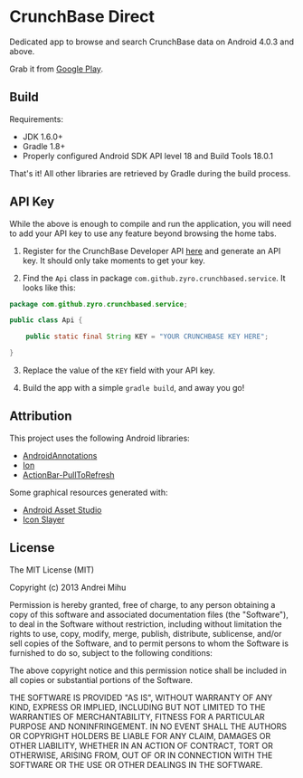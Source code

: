 # CrunchBase Direct

Dedicated app to browse and search CrunchBase data on Android 4.0.3 and above.

Grab it from [Google Play](https://play.google.com/store/apps/details?id=com.github.zyro.crunchbased).

## Build

Requirements:
* JDK 1.6.0+
* Gradle 1.8+
* Properly configured Android SDK API level 18 and Build Tools 18.0.1

That's it! All other libraries are retrieved by Gradle during the build process.

## API Key

While the above is enough to compile and run the application, you will need to add your API key to use any feature beyond browsing the home tabs.

1. Register for the CrunchBase Developer API [here](http://developer.crunchbase.com/) and generate an API key. It should only take moments to get your key.

2. Find the `Api` class in package `com.github.zyro.crunchbased.service`. It looks like this:

```java
package com.github.zyro.crunchbased.service;

public class Api {

    public static final String KEY = "YOUR CRUNCHBASE KEY HERE";

}
```

3. Replace the value of the `KEY` field with your API key.

4. Build the app with a simple `gradle build`, and away you go!

## Attribution

This project uses the following Android libraries:
* [AndroidAnnotations](https://github.com/excilys/androidannotations)
* [Ion](https://github.com/koush/ion)
* [ActionBar-PullToRefresh](https://github.com/chrisbanes/ActionBar-PullToRefresh)

Some graphical resources generated with:
* [Android Asset Studio](http://android-ui-utils.googlecode.com/hg/asset-studio/dist/index.html)
* [Icon Slayer](http://www.gieson.com/Library/projects/utilities/icon_slayer/)

## License

The MIT License (MIT)

Copyright (c) 2013 Andrei Mihu

Permission is hereby granted, free of charge, to any person obtaining a copy
of this software and associated documentation files (the "Software"), to deal
in the Software without restriction, including without limitation the rights
to use, copy, modify, merge, publish, distribute, sublicense, and/or sell
copies of the Software, and to permit persons to whom the Software is
furnished to do so, subject to the following conditions:

The above copyright notice and this permission notice shall be included in
all copies or substantial portions of the Software.

THE SOFTWARE IS PROVIDED "AS IS", WITHOUT WARRANTY OF ANY KIND, EXPRESS OR
IMPLIED, INCLUDING BUT NOT LIMITED TO THE WARRANTIES OF MERCHANTABILITY,
FITNESS FOR A PARTICULAR PURPOSE AND NONINFRINGEMENT. IN NO EVENT SHALL THE
AUTHORS OR COPYRIGHT HOLDERS BE LIABLE FOR ANY CLAIM, DAMAGES OR OTHER
LIABILITY, WHETHER IN AN ACTION OF CONTRACT, TORT OR OTHERWISE, ARISING FROM,
OUT OF OR IN CONNECTION WITH THE SOFTWARE OR THE USE OR OTHER DEALINGS IN
THE SOFTWARE.
